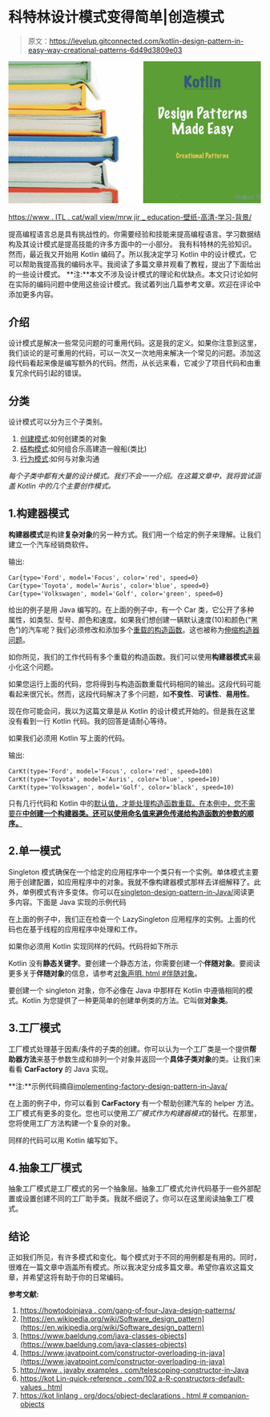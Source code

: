 # 科特林设计模式变得简单|创造模式

> 原文：<https://levelup.gitconnected.com/kotlin-design-pattern-in-easy-way-creational-patterns-6d49d3809e03>

![](img/e3f381223531e15aad2651f752680db1.png)

[https://www . ITL . cat/wall view/mrw jir _ education-壁纸-高清-学习-背景/](https://www.itl.cat/wallview/mRwJiR_education-wallpaper-hd-learning-backgrounds/)

提高编程语言总是具有挑战性的。你需要经验和技能来提高编程语言。学习数据结构及其设计模式是提高技能的许多方面中的一小部分。
我有科特林的先验知识。然而，最近我又开始用 Kotlin 编码了。所以我决定学习 Kotlin 中的设计模式，它可以帮助我提高我的编码水平。我阅读了多篇文章并观看了教程，提出了下面给出的一些设计模式。
**注:**本文不涉及设计模式的理论和优缺点。本文只讨论如何在实际的编码问题中使用这些设计模式。我试着列出几篇参考文章。欢迎在评论中添加更多内容。

## 介绍

设计模式是解决一些常见问题的可重用代码。这是我的定义。如果你注意到这里，我们谈论的是可重用的代码，可以一次又一次地用来解决一个常见的问题。添加这段代码看起来像是编写额外的代码。然而，从长远来看，它减少了项目代码和由重复冗余代码引起的错误。

## 分类

设计模式可以分为三个子类别。

1.  [创建模式](https://en.wikipedia.org/wiki/Creational_pattern):如何创建类的对象
2.  [结构模式](https://en.wikipedia.org/wiki/Structural_pattern):如何组合乐高建造一艘船(类比)
3.  [行为模式](https://en.wikipedia.org/wiki/Behavioral_pattern):如何与对象沟通

*每个子类中都有大量的设计模式。我们不会一一介绍。在这篇文章中，我将尝试涵盖 Kotlin 中的几个主要创作模式。*

## 1.构建器模式

**构建器模式**是构建**复杂对象**的另一种方式。我们用一个给定的例子来理解。让我们建立一个汽车经销商软件。

输出:

```
Car{type='Ford', model='Focus', color='red', speed=0}
Car{type='Toyota', model='Auris', color='blue', speed=0}
Car{type='Volkswagen', model='Golf', color='green', speed=0}
```

给出的例子是用 Java 编写的。在上面的例子中，有一个 Car 类，它公开了多种属性，如类型、型号、颜色和速度。如果我们想创建一辆默认速度(10)和颜色(“黑色”)的汽车呢？我们必须修改和添加多个[重载的构造函数](https://www.javatpoint.com/constructor-overloading-in-java)。这也被称为[伸缩构造器问题](http://www.javabyexamples.com/telescoping-constructor-in-java)。

如你所见，我们的工作代码有多个重载的构造函数。我们可以使用**构建器模式**来最小化这个问题。

如果您运行上面的代码，您将得到与构造函数重载代码相同的输出。这段代码可能看起来很冗长。然而，这段代码解决了多个问题，如**不变性**、**可读性**、**易用性**。

现在你可能会问，我以为这篇文章是从 Kotlin 的设计模式开始的。但是我在这里没有看到一行 Kotlin 代码。我的回答是请耐心等待。

如果我们必须用 Kotlin 写上面的代码。

输出:

```
CarKt(type='Ford', model='Focus', color='red', speed=100)
CarKt(type='Toyota', model='Auris', color='blue', speed=10)
CarKt(type='Volkswagen', model='Golf', color='black', speed=10)
```

只有几行代码和 Kotlin 中的[默认值，才能处理构造函数重载。在本例中，您不需要在**中创建一个构建器类。还可以使用命名值来避免传递给构造函数的参数的顺序。**](https://kotlin-quick-reference.com/102a-R-constructors-default-values.html)

## 2.单一模式

Singleton 模式确保在一个给定的应用程序中一个类只有一个实例。单体模式主要用于创建配置，如应用程序中的对象。我就不像构建器模式那样去详细解释了。此外，单例模式有许多变体。你可以在[singleton-design-pattern-in-Java/](https://howtodoinjava.com/design-patterns/creational/singleton-design-pattern-in-java/)阅读更多内容。下面是 Java 实现的示例代码

在上面的例子中，我们正在检查一个 LazySingleton 应用程序的实例。上面的代码也在基于线程的应用程序中处理和工作。

如果你必须用 Kotlin 实现同样的代码。代码将如下所示

Kotlin 没有**静态关键字**。要创建一个静态方法，你需要创建一个**伴随对象**。要阅读更多关于**伴随对象**的信息，请参考[对象声明. html #伴随对象](https://kotlinlang.org/docs/object-declarations.html#companion-objects)。

要创建一个 singleton 对象，你不必像在 Java 中那样在 Kotlin 中遵循相同的模式。Kotlin 为您提供了一种更简单的创建单例类的方法。它叫做**对象类**。

## 3.工厂模式

工厂模式处理基于因素/条件的子类的创建。你可以认为一个工厂类是一个提供**帮助器方法**来基于参数生成和排列一个对象并返回一个**具体子类对象**的类。让我们来看看 **CarFactory** 的 Java 实现。

**注:**示例代码摘自[implementing-factory-design-pattern-in-Java/](https://howtodoinjava.com/design-patterns/creational/implementing-factory-design-pattern-in-java/)

在上面的例子中，你可以看到 **CarFactory** 有一个帮助创建汽车的 helper 方法。工厂模式有更多的变化。您也可以使用*工厂模式作为构建器模式*的替代。在那里，您将使用工厂方法构建一个复杂的对象。

同样的代码可以用 Kotlin 编写如下。

## 4.抽象工厂模式

抽象工厂模式是工厂模式的另一个抽象层。抽象工厂模式允许代码基于一些外部配置或设置创建不同的工厂助手类。我就不细说了。你可以在这里阅读抽象工厂模式。

## 结论

正如我们所见，有许多模式和变化。每个模式对于不同的用例都是有用的。同时，很难在一篇文章中涵盖所有模式。所以我决定分成多篇文章。希望你喜欢这篇文章，并希望这将有助于你的日常编码。

**参考文献:**

1.  [https://howtodoinjava . com/gang-of-four-Java-design-patterns/](https://howtodoinjava.com/gang-of-four-java-design-patterns/)
2.  [https://en.wikipedia.org/wiki/Software_design_pattern](https://en.wikipedia.org/wiki/Software_design_pattern)
3.  [https://www.baeldung.com/java-classes-objects](https://www.baeldung.com/java-classes-objects)
4.  [https://www.javatpoint.com/constructor-overloading-in-java](https://www.javatpoint.com/constructor-overloading-in-java)
5.  [http://www . javaby examples . com/telescoping-constructor-in-Java](http://www.javabyexamples.com/telescoping-constructor-in-java)
6.  [https://kot Lin-quick-reference . com/102 a-R-constructors-default-values . html](https://kotlin-quick-reference.com/102a-R-constructors-default-values.html)
7.  [https://kot linlang . org/docs/object-declarations . html # companion-objects](https://kotlinlang.org/docs/object-declarations.html#companion-objects)